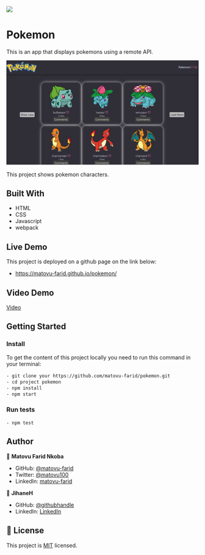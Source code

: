 ![](https://img.shields.io/badge/Microverse-blueviolet)

# Pokemon

This is an app that displays pokemons using a remote API.

![screenshot](./assets/screen1.png)

This project shows pokemon characters.

## Built With

- HTML
- CSS
- Javascript
- webpack

## Live Demo

This project is deployed on a github page on the link below:

- https://matovu-farid.github.io/pokemon/

## Video Demo

[Video](https://www.loom.com/share/2a3bc2add93044a0bc4735dd45d48b63)



## Getting Started

### Install

To get the content of this project locally you need to run this command in your terminal:

```
- git clone your https://github.com/matovu-farid/pokemon.git
- cd project pokemon
- npm install
- npm start
```

### Run tests

```
- npm test
```

## Author

👤 **Matovu Farid Nkoba**

- GitHub: [@matovu-farid](https://github.com/matovu-farid)
- Twitter: [@matovu100](https://twitter.com/matovu100)
- LinkedIn: [matovu-farid](https://www.linkedin.com/in/matovu-farid-48b80257)

👤 **JihaneH**

- GitHub: [@githubhandle](https://github.com/jihaneH)
- LinkedIn: [LinkedIn](https://www.linkedin.com/in/jihanne/)

## 📝 License

This project is [MIT](./MIT.md) licensed.
